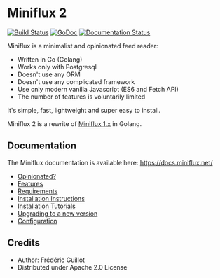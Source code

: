 Miniflux 2
==========
[![Build Status](https://travis-ci.org/miniflux/miniflux.svg?branch=master)](https://travis-ci.org/miniflux/miniflux)
[![GoDoc](https://godoc.org/github.com/miniflux/miniflux?status.svg)](https://godoc.org/github.com/miniflux/miniflux)
[![Documentation Status](https://readthedocs.org/projects/miniflux/badge/?version=latest)](https://docs.miniflux.net/)

Miniflux is a minimalist and opinionated feed reader:

- Written in Go (Golang)
- Works only with Postgresql
- Doesn't use any ORM
- Doesn't use any complicated framework
- Use only modern vanilla Javascript (ES6 and Fetch API)
- The number of features is voluntarily limited

It's simple, fast, lightweight and super easy to install.

Miniflux 2 is a rewrite of [Miniflux 1.x](https://github.com/miniflux/miniflux-legacy) in Golang.

Documentation
-------------

The Miniflux documentation is available here: <https://docs.miniflux.net/>

- [Opinionated?](https://docs.miniflux.net/en/latest/opinionated.html)
- [Features](https://docs.miniflux.net/en/latest/features.html)
- [Requirements](https://docs.miniflux.net/en/latest/requirements.html)
- [Installation Instructions](https://docs.miniflux.net/en/latest/installation.html)
- [Installation Tutorials](https://docs.miniflux.net/en/latest/tutorials.html)
- [Upgrading to a new version](https://docs.miniflux.net/en/latest/upgrade.html)
- [Configuration](https://docs.miniflux.net/en/latest/configuration.html)

Credits
-------

- Author: Frédéric Guillot
- Distributed under Apache 2.0 License
